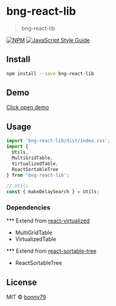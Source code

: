 # bng-react-lib

> bng-react-lib

[![NPM](https://img.shields.io/npm/v/bng-react-lib.svg)](https://www.npmjs.com/package/bng-react-lib) [![JavaScript Style Guide](https://img.shields.io/badge/code_style-standard-brightgreen.svg)](https://standardjs.com)

## Install

```bash
npm install --save bng-react-lib
```

## Demo
<a href="https://bonnv79.github.io/bng-react-lib/">Click open demo<a/>

## Usage

```jsx
import 'bng-react-lib/dist/index.css';
import { 
  Utils, 
  MultiGridTable, 
  VirtualizedTable, 
  ReactSortableTree
} from 'bng-react-lib';

// Utils
const { makeDelaySearch } = Utils;

```

### Dependencies

*** Extend from [react-virtualized](https://github.com/bvaughn/react-virtualized)

- MultiGridTable
- VirtualizedTable

*** Extend from [react-sortable-tree](https://github.com/frontend-collective/react-sortable-tree)

- ReactSortableTree

## License

MIT © [bonnv79](https://github.com/bonnv79)

